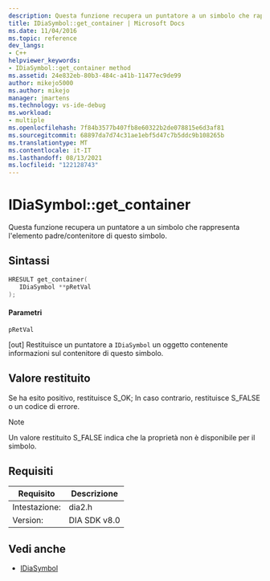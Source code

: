 ```yaml
---
description: Questa funzione recupera un puntatore a un simbolo che rappresenta l'elemento padre/contenitore di questo simbolo.
title: IDiaSymbol::get_container | Microsoft Docs
ms.date: 11/04/2016
ms.topic: reference
dev_langs:
- C++
helpviewer_keywords:
- IDiaSymbol::get_container method
ms.assetid: 24e832eb-80b3-484c-a41b-11477ec9de99
author: mikejo5000
ms.author: mikejo
manager: jmartens
ms.technology: vs-ide-debug
ms.workload:
- multiple
ms.openlocfilehash: 7f84b3577b407fb8e60322b2de078815e6d3af81
ms.sourcegitcommit: 68897da7d74c31ae1ebf5d47c7b5ddc9b108265b
ms.translationtype: MT
ms.contentlocale: it-IT
ms.lasthandoff: 08/13/2021
ms.locfileid: "122128743"
---
```

# <a name="idiasymbolget_container"></a>IDiaSymbol::get_container
Questa funzione recupera un puntatore a un simbolo che rappresenta l'elemento padre/contenitore di questo simbolo.

## <a name="syntax"></a>Sintassi

```C++
HRESULT get_container(
   IDiaSymbol **pRetVal
);
```

#### <a name="parameters"></a>Parametri
 `pRetVal`

[out] Restituisce un puntatore a `IDiaSymbol` un oggetto contenente informazioni sul contenitore di questo simbolo.

## <a name="return-value"></a>Valore restituito
 Se ha esito positivo, restituisce S_OK; In caso contrario, restituisce S_FALSE o un codice di errore.

> [!NOTE]
> Un valore restituito S_FALSE indica che la proprietà non è disponibile per il simbolo.

## <a name="requirements"></a>Requisiti

|Requisito|Descrizione|
|-----------------|-----------------|
|Intestazione:|dia2.h|
|Version:|DIA SDK v8.0|

## <a name="see-also"></a>Vedi anche
- [IDiaSymbol](../../debugger/debug-interface-access/idiasymbol.md)
